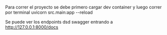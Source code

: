 Para correr el proyecto se debe primero cargar dev container
y luego correr por terminal uvicorn src.main:app --reload

Se puede ver los endpoints dsd swagger entrando a http://127.0.0.1:8000/docs

